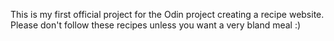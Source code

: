 This is my first official project for the Odin project creating a recipe 
website. Please don't follow these recipes unless you want a very bland 
meal :)
